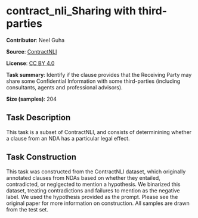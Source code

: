 # contract_nli_Sharing with third-parties

**Contributor**: Neel Guha

**Source**: [ContractNLI](https://stanfordnlp.github.io/contract-nli/)

**License**: [CC BY 4.0](https://creativecommons.org/licenses/by/4.0/)

**Task summary**: Identify if the clause provides that the Receiving Party may share some Confidential Information with some third-parties (including consultants, agents and professional advisors).

**Size (samples)**: 204

## Task Description

This task is a subset of ContractNLI, and consists of determinining whether a clause from an NDA has a particular legal effect.

## Task Construction

This task was constructed from the ContractNLI dataset, which originally annotated clauses from NDAs based on whether they entailed, contradicted, or neglgected to mention a hypothesis. We binarized this dataset, treating contradictions and failures to mention as the negative label. We used the hypothesis provided as the prompt. Please see the original paper for more information on construction. All samples are drawn from the test set.